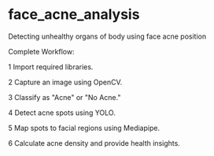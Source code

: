 # face_acne_analysis
Detecting unhealthy organs of body using face acne position

Complete Workflow:

1 Import required libraries.

2 Capture an image using OpenCV.

3 Classify as "Acne" or "No Acne."

4 Detect acne spots using YOLO.

5 Map spots to facial regions using Mediapipe.

6 Calculate acne density and provide health insights.
